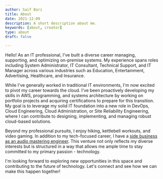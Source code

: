 ```yaml
---
author: Saif Bari
title: About
date: 2021-12-09
description: A short description about me.
keywords: [about, creator]
type: about
draft: false

---
```


Hello! As an IT professional, I've built a diverse career managing, supporting, and optimizing on-premise systems. My experience spans roles including System Administrator, IT Consultant, Technical Support, and IT Manager across various industries such as Education, Entertainment, Advertising, Healthcare, and Insurance.

While I've generally worked in traditional IT environments, I'm now excited to pivot my career towards the cloud. I've been proactively developing my skills in AWS, programming, and systems architecture by working on portfolio projects and acquiring certifications to prepare for this transition. My goal is to leverage my solid IT foundation into a new role in DevOps, Cloud Engineering, Cloud Administration, or Site Reliability Engineering, where I can contribute to designing, implementing, and managing robust cloud-based solutions.

Beyond my professional pursuits, I enjoy hiking, kettlebell workouts, and video gaming. In addition to my tech-focused career, I have a [side business as an audio mastering engineer](https://www.fixedmastering.com). This venture not only reflects my diverse interests but is structured in a way that allows me ample time to stay committed to my primary passion - technology.

I'm looking forward to exploring new opportunities in this space and contributing to the future of technology. Let's connect and see how we can make this happen together!
